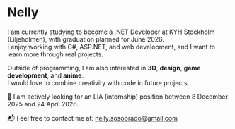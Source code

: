 # Nelly 

I am currently studying to become a .NET Developer at KYH Stockholm (Liljeholmen), with graduation planned for June 2026.  
I enjoy working with C#, ASP.NET, and web development, and I want to learn more through real projects.

Outside of programming, I am also interested in **3D**, **design**, **game development**, and **anime**.  
I would love to combine creativity with code in future projects.

📌 I am actively looking for an LIA (internship) position between 8 December 2025 and 24 April 2026.

📬 Feel free to contact me at: nelly.sosobrado@gmail.com
